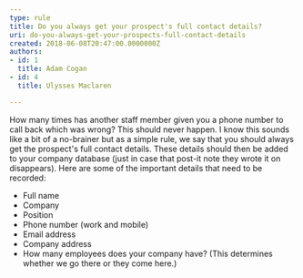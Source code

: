 ```yaml
---
type: rule
title: Do you always get your prospect's full contact details?
uri: do-you-always-get-your-prospects-full-contact-details
created: 2018-06-08T20:47:00.0000000Z
authors:
- id: 1
  title: Adam Cogan
- id: 4
  title: Ulysses Maclaren

---
```


How many times has another staff member given you a phone number to call back which was wrong? This should never happen. I know this sounds like a bit of a no-brainer but as a simple rule, we say that you should always get the prospect's full contact details. These details should then be added to your company database (just in case that post-it note they wrote it on disappears). Here are some of the important details that need to be recorded: 
 
- Full name
- Company
- Position
- Phone number (work and mobile)
- Email address
- Company address
- How many employees does your company have? (This determines whether we go there or they come here.)
